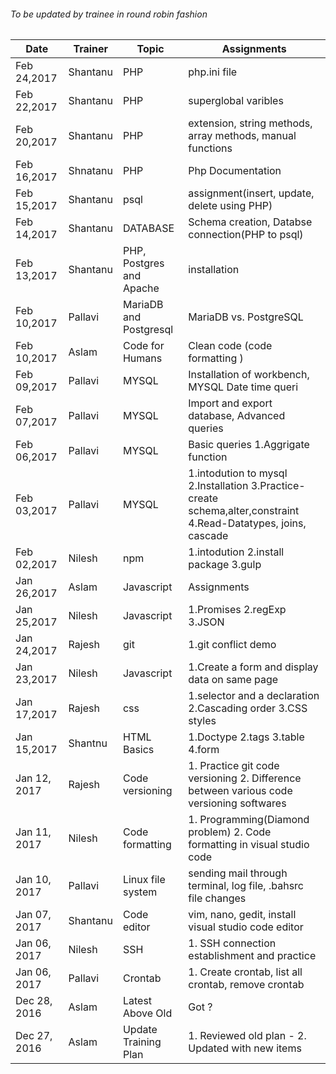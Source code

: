 ###### To be updated by trainee in round robin fashion

Date | Trainer | Topic | Assignments
------------ | ----------|---|----------------------------
Feb 24,2017 | Shantanu | PHP | php.ini file
Feb 22,2017 | Shantanu | PHP | superglobal varibles
Feb 20,2017 | Shantanu | PHP | extension, string methods, array methods, manual functions
Feb 16,2017 | Shnatanu | PHP | Php Documentation
Feb 15,2017 | Shantanu | psql | assignment(insert, update, delete using PHP)
Feb 14,2017 | Shantanu | DATABASE | Schema creation, Databse connection(PHP to psql)  
Feb 13,2017 | Shantanu | PHP, Postgres and Apache | installation
Feb 10,2017 | Pallavi | MariaDB and Postgresql | MariaDB vs. PostgreSQL
Feb 10,2017 | Aslam | Code for Humans | Clean code (code formatting )
Feb 09,2017 | Pallavi | MYSQL | Installation of workbench, MYSQL Date time queri
Feb 07,2017 | Pallavi | MYSQL | Import and export database, Advanced queries 
Feb 06,2017| Pallavi |MYSQL | Basic queries 1.Aggrigate function|
Feb 03,2017 | Pallavi |MYSQL | 1.intodution to mysql 2.Installation 3.Practice-create schema,alter,constraint 4.Read-Datatypes, joins, cascade
Feb 02,2017|Nilesh|npm|1.intodution 2.install package 3.gulp
Jan 26,2017|Aslam|Javascript|Assignments
Jan 25,2017  | Nilesh | Javascript | 1.Promises 2.regExp 3.JSON
Jan 24,2017 | Rajesh | git | 1.git conflict demo
Jan 23,2017  | Nilesh | Javascript | 1.Create a form and display data on same page
Jan 17,2017  | Rajesh | css | 1.selector and a declaration 2.Cascading order 3.CSS styles
Jan 15,2017  | Shantnu | HTML Basics | 1.Doctype 2.tags 3.table 4.form 
Jan 12, 2017 | Rajesh | Code versioning | 1. Practice git code versioning 2. Difference between various code versioning softwares
Jan 11, 2017 | Nilesh | Code formatting | 1. Programming(Diamond problem) 2. Code formatting in visual studio code
Jan 10, 2017 | Pallavi | Linux file system | sending mail through terminal, log file, .bahsrc file changes
Jan 07, 2017 | Shantanu | Code editor | vim, nano, gedit, install visual studio code editor
Jan 06, 2017 | Nilesh | SSH | 1. SSH connection establishment and practice
Jan 06, 2017 | Pallavi | Crontab | 1. Create crontab, list all crontab, remove crontab
Dec 28, 2016 | Aslam | Latest Above Old | Got ?
Dec 27, 2016 | Aslam | Update Training Plan | 1. Reviewed old plan - 2. Updated with new items
